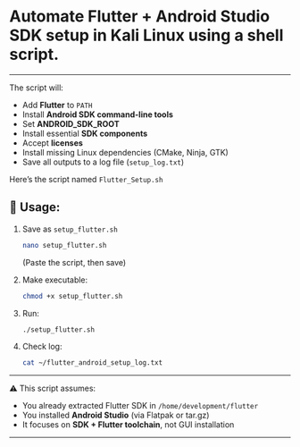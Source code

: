 # Automate **Flutter + Android Studio SDK setup** in Kali Linux using a shell script.
---
The script will:
* Add **Flutter** to `PATH`
* Install **Android SDK command-line tools**
* Set **ANDROID\_SDK\_ROOT**
* Install essential **SDK components**
* Accept **licenses**
* Install missing Linux dependencies (CMake, Ninja, GTK)
* Save all outputs to a log file (`setup_log.txt`)

Here’s the script named `Flutter_Setup.sh`

## 🔧 Usage:

1. Save as `setup_flutter.sh`

   ```bash
   nano setup_flutter.sh
   ```

   (Paste the script, then save)

2. Make executable:

   ```bash
   chmod +x setup_flutter.sh
   ```

3. Run:

   ```bash
   ./setup_flutter.sh
   ```

4. Check log:

   ```bash
   cat ~/flutter_android_setup_log.txt
   ```

---

⚠️ This script assumes:

* You already extracted Flutter SDK in `/home/development/flutter`
* You installed **Android Studio** (via Flatpak or tar.gz)
* It focuses on **SDK + Flutter toolchain**, not GUI installation

---


